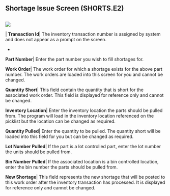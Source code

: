 ## Shortage Issue Screen (SHORTS.E2)
<PageHeader />

##

![](./SHORTS-E2-1.jpg)

| **Transaction Id**|  The inventory transaction number is assigned by system
and does not appear as a prompt on the screen.

-  
**Part Number**|  Enter the part number you wish to fill shortages for.

**Work Order**|  The work order for which a shortage exists for the above part
number. The work orders are loaded into this screen for you and cannot be
changed.

**Quantity Short**|  This field contain the quantity that is short for the
associated work order. This field is displayed for reference only and cannot
be changed.

**Inventory Location**|  Enter the inventory location the parts should be
pulled from. The program will load in the inventory location referenced on the
picklist but the location can be changed as required.

**Quantity Pulled**|  Enter the quantity to be pulled. The quantity short will
be loaded into this field for you but can be changed as required.

**Lot Number Pulled**|  If the part is a lot controlled part, enter the lot
number the units should be pulled from.

**Bin Number Pulled**|  If the associated location is a bin controlled
location, enter the bin number the parts should be pulled from.

**New Shortage**|  This field represents the new shortage that will be posted
to this work order after the inventory transaction has processed. It is
displayed for reference only and cannot be changed.


<badge text= "Version 8.10.57 " vertical="middle" />

<PageFooter />
